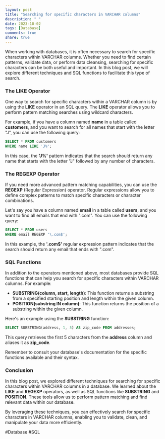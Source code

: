 ```yaml
---
layout: post
title: "Searching for specific characters in VARCHAR columns"
description: " "
date: 2023-10-02
tags: [Database]
comments: true
share: true
---
```


When working with databases, it is often necessary to search for specific characters within VARCHAR columns. Whether you need to find certain patterns, validate data, or perform data cleansing, searching for specific characters can be both useful and important. In this blog post, we will explore different techniques and SQL functions to facilitate this type of search.

### The LIKE Operator

One way to search for specific characters within a VARCHAR column is by using the **LIKE** operator in an SQL query. The **LIKE** operator allows you to perform pattern matching searches using wildcard characters.

For example, if you have a column named **name** in a table called **customers**, and you want to search for all names that start with the letter "J", you can use the following query:

```sql
SELECT * FROM customers
WHERE name LIKE 'J%';
```

In this case, the **'J%'** pattern indicates that the search should return any name that starts with the letter "J" followed by any number of characters.

### The REGEXP Operator

If you need more advanced pattern matching capabilities, you can use the **REGEXP** (Regular Expression) operator. Regular expressions allow you to define complex patterns to match specific characters or character combinations.

Let's say you have a column named **email** in a table called **users**, and you want to find all emails that end with ".com". You can use the following query:

```sql
SELECT * FROM users
WHERE email REGEXP '\.com$';
```

In this example, the **'\.com$'** regular expression pattern indicates that the search should return any email that ends with ".com".

### SQL Functions

In addition to the operators mentioned above, most databases provide SQL functions that can help you search for specific characters within VARCHAR columns. For example:

- **SUBSTRING(column, start, length)**: This function returns a substring from a specified starting position and length within the given column.
- **POSITION(substring IN column)**: This function returns the position of a substring within the given column.

Here's an example using the **SUBSTRING** function:

```sql
SELECT SUBSTRING(address, 1, 5) AS zip_code FROM addresses;
```

This query retrieves the first 5 characters from the **address** column and aliases it as **zip_code**.

Remember to consult your database's documentation for the specific functions available and their syntax.

### Conclusion

In this blog post, we explored different techniques for searching for specific characters within VARCHAR columns in a database. We learned about the **LIKE** and **REGEXP** operators, as well as SQL functions like **SUBSTRING** and **POSITION**. These tools allow us to perform pattern matching and find relevant data within our database.

By leveraging these techniques, you can effectively search for specific characters in VARCHAR columns, enabling you to validate, clean, and manipulate your data more efficiently.

#Database #SQL